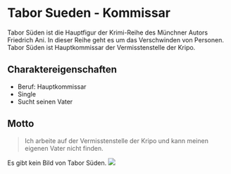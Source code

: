 # Tabor Sueden - Kommissar
Tabor Süden ist die Hauptfigur der Krimi-Reihe des Münchner Autors Friedrich Ani. 
In dieser Reihe geht es um das Verschwinden von Personen. 
Tabor Süden ist Hauptkommissar der Vermisstenstelle der Kripo.
## Charaktereigenschaften
* Beruf: Hauptkommissar
* Single
* Sucht seinen Vater

## Motto
> Ich arbeite auf der Vermisstenstelle der Kripo und kann meinen eigenen Vater nicht finden.
 
Es gibt kein Bild von Tabor Süden.
<img src="https://cdn.pixabay.com/photo/2016/11/11/18/52/emotions-1817499_1280.png">